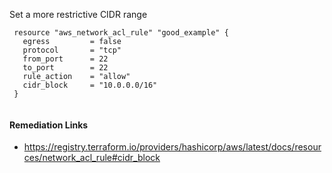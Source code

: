 
Set a more restrictive CIDR range

```hcl
 resource "aws_network_acl_rule" "good_example" {
   egress         = false
   protocol       = "tcp"
   from_port      = 22
   to_port        = 22
   rule_action    = "allow"
   cidr_block     = "10.0.0.0/16"
 }
 
```

#### Remediation Links
 - https://registry.terraform.io/providers/hashicorp/aws/latest/docs/resources/network_acl_rule#cidr_block

